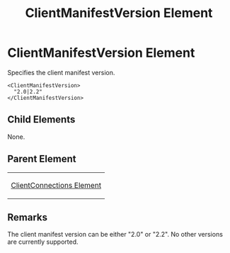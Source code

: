 ﻿---
title: ClientManifestVersion Element
TOCTitle: ClientManifestVersion Element
ms:assetid: 1c430b30-da36-4464-9e81-ebf1d10adccd
ms:mtpsurl: https://msdn.microsoft.com/en-us/library/Hh547028(v=VS.90)
ms:contentKeyID: 37836869
ms.date: 05/02/2012
mtps_version: v=VS.90
---

# ClientManifestVersion Element

Specifies the client manifest version.

    <ClientManifestVersion>
      "2.0|2.2"
    </ClientManifestVersion>

## Child Elements

None.

## Parent Element

<table>
<colgroup>
<col style="width: 100%" />
</colgroup>
<tbody>
<tr class="odd">
<td><p><a href="clientconnections-element.md">ClientConnections Element</a></p></td>
</tr>
</tbody>
</table>


## Remarks

The client manifest version can be either "2.0" or "2.2". No other versions are currently supported.

